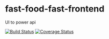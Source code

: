 # fast-food-fast-frontend
UI to power api

[![Build Status](https://travis-ci.com/Kasulejoseph/fast-food-fast-frontend.svg?branch=react-redux-branch)](https://travis-ci.com/Kasulejoseph/fast-food-fast-frontend)
[![Coverage Status](https://coveralls.io/repos/github/Kasulejoseph/fast-food-fast-frontend/badge.svg?branch=react-redux-branch)](https://coveralls.io/github/Kasulejoseph/fast-food-fast-frontend?branch=react-redux-branch)